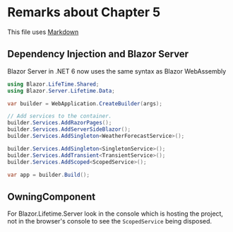 # Remarks about Chapter 5

This file uses [Markdown](https://www.wikipedia.org/wiki/Markdown)

## Dependency Injection and Blazor Server

Blazor Server in .NET 6 now uses the same syntax as Blazor WebAssembly

``` C#
using Blazor.LifeTime.Shared;
using Blazor.Server.Lifetime.Data;

var builder = WebApplication.CreateBuilder(args);

// Add services to the container.
builder.Services.AddRazorPages();
builder.Services.AddServerSideBlazor();
builder.Services.AddSingleton<WeatherForecastService>();

builder.Services.AddSingleton<SingletonService>();
builder.Services.AddTransient<TransientService>();
builder.Services.AddScoped<ScopedService>();

var app = builder.Build();
```

## OwningComponent

For Blazor.Lifetime.Server look in the console which is 
hosting the project, not in the browser's console to see 
the `ScopedService` being disposed.








